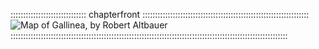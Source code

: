 :::::::::::::::::::::::::::::: chapterfront ::::::::::::::::::::::::::::::::::::::::::::::::::::::::::::::::::
![Map of Gallinea, by Robert Altbauer](assets/Maps/Full/Gallinea-map.jpg "Map of Gallinea, by Robert Altbauer")
::::::::::::::::::::::::::::::::::::::::::::::::::::::::::::::::::::::::::::::::::::::::::::::::::::::::::::::

